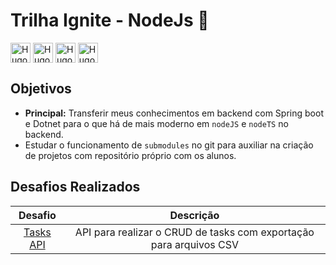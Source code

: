 # Trilha Ignite - NodeJs 🚀

<span>
  <img align="center" alt="Hugo-Cplusplus" height="32" src="https://cdn.jsdelivr.net/gh/devicons/devicon/icons/nodejs/nodejs-original.svg" />
  <img align="center" alt="Hugo-Cplusplus" height="32" src="https://cdn.jsdelivr.net/gh/devicons/devicon/icons/javascript/javascript-plain.svg" />
  <img align="center" alt="Hugo-Cplusplus" height="32" src="https://cdn.jsdelivr.net/gh/devicons/devicon/icons/typescript/typescript-plain.svg" />
  <img align="center" alt="Hugo-Cplusplus" height="32" src="https://cdn.jsdelivr.net/gh/devicons/devicon/icons/eslint/eslint-original.svg" />
 
</span>

## Objetivos

- **Principal:** Transferir meus conhecimentos em backend com Spring boot e Dotnet para o que há de mais moderno em `nodeJS` e `nodeTS` no backend.
- Estudar o funcionamento de `submodules` no git para auxiliar na criação de projetos com repositório próprio com os alunos.

## Desafios Realizados

|                                            Desafio                                            |                             Descrição                              |
| :-------------------------------------------------------------------------------------------: | :----------------------------------------------------------------: |
| [Tasks API](https://github.com/hgrafa/Task-api/tree/281d53054ff5ec0b22eff69550f7871804335a58) | API para realizar o CRUD de tasks com exportação para arquivos CSV |
